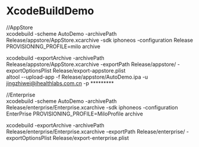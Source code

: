 # XcodeBuildDemo


//AppStore  
xcodebuild -scheme AutoDemo -archivePath Release/appstore/AppStore.xcarchive -sdk iphoneos -configuration Release  PROVISIONING_PROFILE=milo archive

xcodebuild -exportArchive -archivePath Release/appstore/AppStore.xcarchive -exportPath Release/appstore/ -exportOptionsPlist   Release/export-appstore.plist  
altool --upload-app -f  Release/appstore/AutoDemo.ipa -u jingzhiwei@ihealthlabs.com.cn -p *********
  

  
//Enterprise  
xcodebuild -scheme AutoDemo -archivePath Release/enterprise/Enterprise.xcarchive  -sdk iphoneos -configuration EnterPrise PROVISIONING_PROFILE=MiloProfile archive

xcodebuild -exportArchive -archivePath Release/enterprise/Enterprise.xcarchive -exportPath Release/enterprise/ -exportOptionsPlist  Release/export-enterprise.plist
